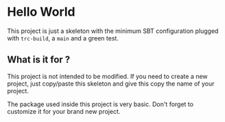 # Hello World

This project is just a skeleton with the minimum SBT configuration plugged
with `trc-build`, a `main` and a green test.

## What is it for ?

This project is not intended to be modified. If you need to create a new project,
just copy/paste this skeleton and give this copy the name of your project.

The package used inside this project is very basic. Don't forget to customize
it for your brand new project.